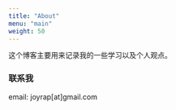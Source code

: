 ```yaml
---
title: "About"
menu: "main"
weight: 50
---
```


这个博客主要用来记录我的一些学习以及个人观点。

### 联系我

email: joyrap[at]gmail.com
